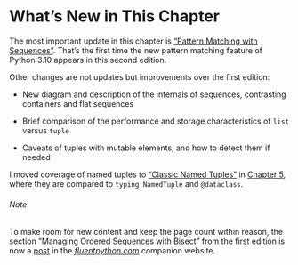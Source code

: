 # What’s New in This Chapter

The most important update in this chapter is [“Pattern Matching with Sequences”](#sequence_patterns_sec). That’s the first time the new pattern matching feature of Python 3.10 appears in this second edition.

Other changes are not updates but improvements over the first edition:

- New diagram and description of the internals of sequences, contrasting containers and flat sequences
    
- Brief comparison of the performance and storage characteristics of `list` versus `tuple`
    
- Caveats of tuples with mutable elements, and how to detect them if needed
    

I moved coverage of named tuples to [“Classic Named Tuples”](ch05.html#classic_named_tuples_sec) in [Chapter 5](ch05.html#data_class_ch), where they are compared to `typing.NamedTuple` and `@dataclass`.

###### Note

To make room for new content and keep the page count within reason, the section “Managing Ordered Sequences with Bisect” from the first edition is now a [post](https://fpy.li/bisect) in the [_fluentpython.com_](http://fluentpython.com) companion website.